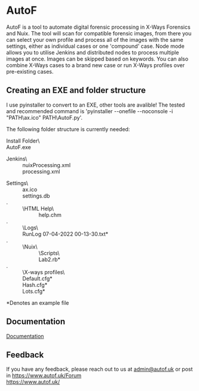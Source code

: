 
# AutoF

AutoF is a tool to automate digital forensic processing in X-Ways Forensics and Nuix. The tool will scan for compatible forensic images, from there you can select your own profile and process all of the images with the same settings, either as individual cases or one 'compound' case. Node mode allows you to utilise Jenkins and distributed nodes to process multiple images at once. Images can be skipped based on keywords. You can also combine X-Ways cases to a brand new case or run X-Ways profiles over pre-existing cases.

 



## Creating an EXE and folder structure
I use pyinstaller to convert to an EXE, other tools are avalible! The tested and recommended command is 'pyinstaller --onefile --noconsole -i "PATH\ax.ico" PATH\AutoF.py'.  

The following folder structure is currently needed:  

Install Folder\\  
AutoF.exe  
  
Jenkins\\  
&nbsp;&nbsp;&nbsp;&nbsp;&nbsp;&nbsp;&nbsp;&nbsp;&nbsp;&nbsp;       nuixProcessing.xml  
&nbsp;&nbsp;&nbsp;&nbsp;&nbsp;&nbsp;&nbsp;&nbsp;&nbsp;&nbsp;         processing.xml  
  
Settings\\  
    &nbsp;&nbsp;&nbsp;&nbsp;&nbsp;&nbsp;&nbsp;&nbsp;&nbsp;&nbsp;     ax.ico  
    &nbsp;&nbsp;&nbsp;&nbsp;&nbsp;&nbsp;&nbsp;&nbsp;&nbsp;&nbsp;     settings.db  
.     
    &nbsp;&nbsp;&nbsp;&nbsp;&nbsp;&nbsp;&nbsp;&nbsp;&nbsp;&nbsp;  \\HTML Help\\  
    &nbsp;&nbsp;&nbsp;&nbsp;&nbsp;&nbsp;&nbsp;&nbsp;&nbsp;&nbsp;   &nbsp;&nbsp;&nbsp;&nbsp;&nbsp;&nbsp;&nbsp;&nbsp;&nbsp;&nbsp;         help.chm  
.      
    &nbsp;&nbsp;&nbsp;&nbsp;&nbsp;&nbsp;&nbsp;&nbsp;&nbsp;&nbsp;  \\Logs\\  
    &nbsp;&nbsp;&nbsp;&nbsp;&nbsp;&nbsp;&nbsp;&nbsp;&nbsp;&nbsp;         RunLog 07-04-2022 00-13-30.txt*  
.      
    &nbsp;&nbsp;&nbsp;&nbsp;&nbsp;&nbsp;&nbsp;&nbsp;&nbsp;&nbsp;  \\Nuix\\  
    &nbsp;&nbsp;&nbsp;&nbsp;&nbsp;&nbsp;&nbsp;&nbsp;&nbsp;&nbsp;  &nbsp;&nbsp;&nbsp;&nbsp;&nbsp;&nbsp;&nbsp;&nbsp;&nbsp;&nbsp;     \\Scripts\  
    &nbsp;&nbsp;&nbsp;&nbsp;&nbsp;&nbsp;&nbsp;&nbsp;&nbsp;&nbsp;  &nbsp;&nbsp;&nbsp;&nbsp;&nbsp;&nbsp;&nbsp;&nbsp;&nbsp;&nbsp;             Lab2.rb*  
.      
    &nbsp;&nbsp;&nbsp;&nbsp;&nbsp;&nbsp;&nbsp;&nbsp;&nbsp;&nbsp;  \\X-ways profiles\\  
    &nbsp;&nbsp;&nbsp;&nbsp;&nbsp;&nbsp;&nbsp;&nbsp;&nbsp;&nbsp;          Default.cfg*  
    &nbsp;&nbsp;&nbsp;&nbsp;&nbsp;&nbsp;&nbsp;&nbsp;&nbsp;&nbsp;          Hash.cfg*  
    &nbsp;&nbsp;&nbsp;&nbsp;&nbsp;&nbsp;&nbsp;&nbsp;&nbsp;&nbsp;          Lots.cfg*  

*Denotes an example file
## Documentation

[Documentation](https://www.autof.uk/Forum/viewtopic.php?t=3)


## Feedback

If you have any feedback, please reach out to us at admin@autof.uk or post in https://www.autof.uk/Forum  
https://www.autof.uk/
